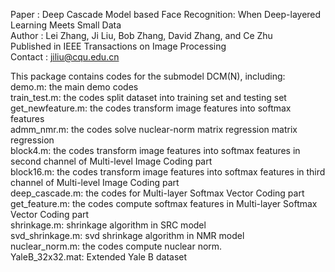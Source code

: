 Paper : Deep Cascade Model based Face Recognition: When Deep-layered Learning Meets Small Data<br />
Author : Lei Zhang, Ji Liu, Bob Zhang, David Zhang, and Ce Zhu<br />
Published in IEEE Transactions on Image Processing<br />
Contact : jiliu@cqu.edu.cn<br />

This package contains codes for the submodel DCM(N), including:<br />
demo.m: the main demo codes<br />
train_test.m: the codes split dataset into training set and testing set<br />
get_newfeature.m: the codes transform image features into softmax features<br />
admm_nmr.m: the codes solve nuclear-norm matrix regression matrix regression<br />
block4.m: the codes transform image features into softmax features in second channel of Multi-level Image Coding part<br /> 
block16.m: the codes transform image features into softmax features in third channel of Multi-level Image Coding part<br /> 
deep_cascade.m: the codes for Multi-layer Softmax Vector Coding part<br />
get_feature.m: the codes compute softmax features in Multi-layer Softmax Vector Coding part<br />
shrinkage.m: shrinkage algorithm in SRC model<br />
svd_shrinkage.m: svd shrinkage algorithm in NMR model<br />
nuclear_norm.m: the codes compute nuclear norm.<br />
YaleB_32x32.mat: Extended Yale B dataset
